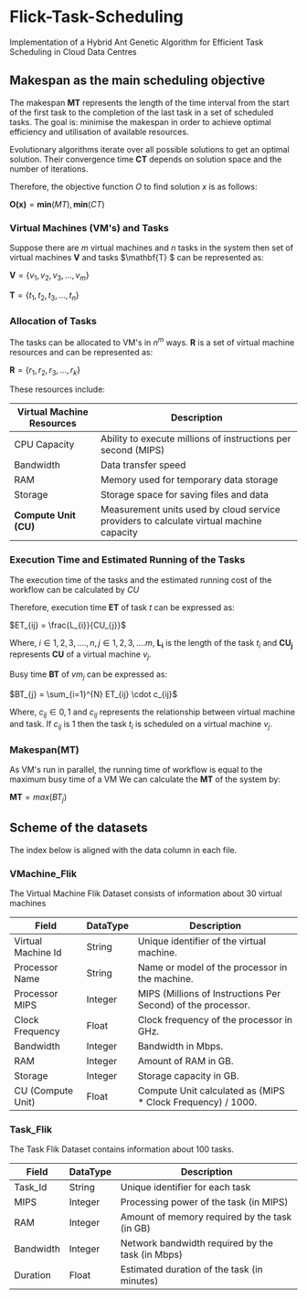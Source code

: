 # Flick-Task-Scheduling

Implementation of a Hybrid Ant Genetic Algorithm for Efficient Task Scheduling in Cloud Data Centres

## **Makespan as the main scheduling objective**

The makespan $\mathbf{MT}$ represents the length of the time interval from the start of the first task to the completion of the last task in a set of scheduled tasks. The goal is: minimise the makespan in order to achieve optimal efficiency and utilisation of available resources.

Evolutionary algorithms iterate over all possible solutions to get an optimal solution. Their convergence time $\mathbf{CT}$ depends on solution space and the number of iterations.

Therefore, the objective function $O$ to find solution $x$ is as follows:

$\mathbf{O(x)} = \mathbf{min}(MT), \mathbf{min}(CT)$

### **Virtual Machines (VM's) and Tasks**

Suppose there are $m$ virtual machines and $n$ tasks in the system then set of virtual machines $\mathbf{V}$ and tasks $\mathbf{T} $ can be represented as:

$\mathbf{V} = \{v_{1}, v_{2}, v_{3}, \ldots, v_{m}\}$

$\mathbf{T} = \{t_{1}, t_{2}, t_{3}, \ldots, t_{n}\}$

### **Allocation of Tasks**

The tasks can be allocated to VM's in $n^m$ ways.
$\mathbf{R}$ is a set of virtual machine resources and can be represented as:

$\mathbf{R} = \{r_{1}, r_{2}, r_{3}, \ldots, r_{k}\}$

These resources include:

| Virtual Machine Resources | Description                                                                             |
| ------------------------- | --------------------------------------------------------------------------------------- |
| CPU Capacity              | Ability to execute millions of instructions per second (MIPS)                           |
| Bandwidth                 | Data transfer speed                                                                     |
| RAM                       | Memory used for temporary data storage                                                  |
| Storage                   | Storage space for saving files and data                                                 |
| **Compute Unit (CU)**     | Measurement units used by cloud service providers to calculate virtual machine capacity |

### **Execution Time and Estimated Running of the Tasks**

The execution time of the tasks and the estimated running cost of the workflow can be calculated by $CU$

Therefore, execution time $\mathbf{ET}$ of task $t$ can be expressed as:

$ET_{ij} = \frac{L_{i}}{CU_{j}}$

Where, $i ∈ {1, 2, 3, ...., n}, j ∈ {1, 2, 3, ....m}$, $\mathbf{L_{i}}$ is the length of the task $t_i$ and $\mathbf{CU_{j}}$ represents $\mathbf{CU}$ of a virtual machine $v_j$.

Busy time $\mathbf{BT}$ of $vm_j$ can be expressed as:

$BT_{j} = \sum_{i=1}^{N} ET_{ij} \cdot c_{ij}$

Where, ${c_{ij}} ∈ {0, 1}$ and ${c_{ij}}$ represents the relationship between virtual machine and task. If ${c_{ij}}$ is 1 then the task $t_i$ is scheduled on a
virtual machine $v_j$.

### **Makespan(MT)**

As VM's run in parallel, the running time of workflow is equal to the maximum busy time of a VM
We can calculate the $\mathbf{MT}$ of the system by:

$\mathbf{MT} = max(BT_{j})$

## Scheme of the datasets

The index below is aligned with the data column in each file.

### VMachine_Flik

The Virtual Machine Flik Dataset consists of information about 30 virtual machines

| Field              | DataType | Description                                                  |
| ------------------ | -------- | ------------------------------------------------------------ |
| Virtual Machine Id | String   | Unique identifier of the virtual machine.                    |
| Processor Name     | String   | Name or model of the processor in the machine.               |
| Processor MIPS     | Integer  | MIPS (Millions of Instructions Per Second) of the processor. |
| Clock Frequency    | Float    | Clock frequency of the processor in GHz.                     |
| Bandwidth          | Integer  | Bandwidth in Mbps.                                           |
| RAM                | Integer  | Amount of RAM in GB.                                         |
| Storage            | Integer  | Storage capacity in GB.                                      |
| CU (Compute Unit)  | Float    | Compute Unit calculated as (MIPS \* Clock Frequency) / 1000. |

### Task_Flik

The Task Flik Dataset contains information about 100 tasks.

| Field     | DataType | Description                                      |
| --------- | -------- | ------------------------------------------------ |
| Task_Id   | String   | Unique identifier for each task                  |
| MIPS      | Integer  | Processing power of the task (in MIPS)           |
| RAM       | Integer  | Amount of memory required by the task (in GB)    |
| Bandwidth | Integer  | Network bandwidth required by the task (in Mbps) |
| Duration  | Float    | Estimated duration of the task (in minutes)      |
